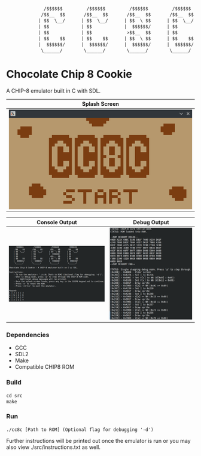                   /$$$$$$         /$$$$$$         /$$$$$$         /$$$$$$ 
                 /$$__  $$       /$$__  $$       /$$__  $$       /$$__  $$
                | $$  \__/      | $$  \__/      | $$  \ $$      | $$  \__/
                | $$            | $$            |  $$$$$$/      | $$      
                | $$            | $$             >$$__  $$      | $$      
                | $$    $$      | $$    $$      | $$  \ $$      | $$    $$
                |  $$$$$$/      |  $$$$$$/      |  $$$$$$/      |  $$$$$$/
                 \______/        \______/        \______/        \______/
                 

# Chocolate Chip 8 Cookie
A CHIP-8 emulator built in C with SDL.

| Splash Screen |
|:--------:|
|![splash_screen](./media/splash_screen.png)|

| Console Output | Debug Output |
|:--------:|:-----------------:|
|![console_output](./media/console_output.png)|![debug_example](./media/debug_example.png)|

### Dependencies
- GCC
- SDL2
- Make
- Compatible CHIP8 ROM

### Build
```
cd src
make
```

### Run
```
./cc8c [Path to ROM] (Optional flag for debugging '-d')
```
Further instructions will be printed out once the emulator is run or you may also view ./src/instructions.txt as well.
